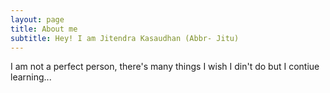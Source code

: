 ```yaml
---
layout: page
title: About me
subtitle: Hey! I am Jitendra Kasaudhan (Abbr- Jitu)
---
```


I am not a perfect person, there's many things I wish I din't do but I contiue learning...
